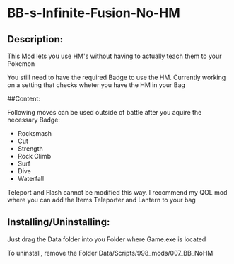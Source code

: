 # BB-s-Infinite-Fusion-No-HM

## Description:

<p>This Mod lets you use HM's without having to actually teach them to your Pokemon</p>
<p>You still need to have the required Badge to use the HM. Currently working on a setting that checks wheter you have the HM in your Bag</p>

##Content:

<p>Following moves can be used outside of battle after you aquire the necessary Badge:</p>
<ul>
<li>Rocksmash</li>
<li>Cut</li>
<li>Strength</li>
<li>Rock Climb</li>
<li>Surf</li>
<li>Dive</li>
<li>Waterfall</li>
</ul>
<P>Teleport and Flash cannot be modified this way. I recommend my QOL mod where you can add the Items Teleporter and Lantern to your bag</P>

## Installing/Uninstalling:
<p>Just drag the Data folder into you Folder where Game.exe is located</p>
<p>To uninstall, remove the Folder Data/Scripts/998_mods/007_BB_NoHM</p>

